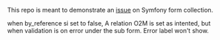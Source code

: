 This repo is meant to demonstrate an <a href="https://github.com/symfony/symfony/issues/32410">issue</a> on Symfony form collection.

when by_reference si set to false, A relation O2M is set as intented, but when validation is on error under the sub form. Error label won't show. 